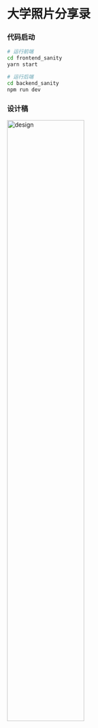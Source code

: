 # 大学照片分享录

### 代码启动

```bash
# 运行前端
cd frontend_sanity
yarn start

# 运行后端
cd backend_sanity
npm run dev
```

### 设计稿

<a href="https://www.figma.com/file/sTzoM8BJ2z7XvIGc7CcgWJ/%E7%85%A7%E7%89%87%E5%9B%9E%E5%BF%86?node-id=0%3A1&t=HIfZiaN8Zi6ncw1q-1">
  <img src="https://i.328888.xyz/2023/02/20/XPp7o.png" width="60%" alt="design"/>
</a>
